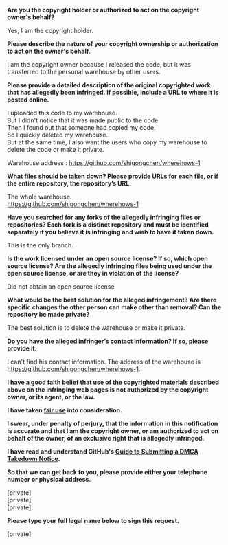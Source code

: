 **Are you the copyright holder or authorized to act on the copyright owner's behalf?**

Yes, I am the copyright holder.

**Please describe the nature of your copyright ownership or authorization to act on the owner's behalf.**

I am the copyright owner because I released the code, but it was transferred to the personal warehouse by other users.

**Please provide a detailed description of the original copyrighted work that has allegedly been infringed. If possible, include a URL to where it is posted online.**

I uploaded this code to my warehouse.  
But I didn't notice that it was made public to the code.  
Then I found out that someone had copied my code.  
So I quickly deleted my warehouse.  
But at the same time, I also want the users who copy my warehouse to delete the code or make it private.

Warehouse address : https://github.com/shigongchen/wherehows-1

**What files should be taken down? Please provide URLs for each file, or if the entire repository, the repository’s URL.**

The whole warehouse.  
https://github.com/shigongchen/wherehows-1

**Have you searched for any forks of the allegedly infringing files or repositories? Each fork is a distinct repository and must be identified separately if you believe it is infringing and wish to have it taken down.**

This is the only branch.

**Is the work licensed under an open source license? If so, which open source license? Are the allegedly infringing files being used under the open source license, or are they in violation of the license?**

Did not obtain an open source license

**What would be the best solution for the alleged infringement? Are there specific changes the other person can make other than removal? Can the repository be made private?**

The best solution is to delete the warehouse or make it private.

**Do you have the alleged infringer’s contact information? If so, please provide it.**

I can't find his contact information. The address of the warehouse is https://github.com/shigongchen/wherehows-1.

**I have a good faith belief that use of the copyrighted materials described above on the infringing web pages is not authorized by the copyright owner, or its agent, or the law.**

**I have taken <a href="https://www.lumendatabase.org/topics/22">fair use</a> into consideration.**

**I swear, under penalty of perjury, that the information in this notification is accurate and that I am the copyright owner, or am authorized to act on behalf of the owner, of an exclusive right that is allegedly infringed.**

**I have read and understand GitHub's <a href="https://help.github.com/articles/guide-to-submitting-a-dmca-takedown-notice/">Guide to Submitting a DMCA Takedown Notice</a>.**

**So that we can get back to you, please provide either your telephone number or physical address.**

[private]  
[private]  
[private]  

**Please type your full legal name below to sign this request.**

[private]
